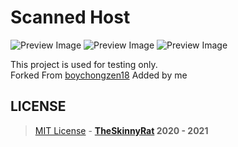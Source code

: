 # Scanned Host
![Preview Image](https://img.shields.io/github/last-commit/TheSkinnyRat/Host-List?style=flat-square)
![Preview Image](https://img.shields.io/github/languages/count/TheSkinnyRat/Host-List?style=flat-square)
![Preview Image](https://img.shields.io/github/languages/top/TheSkinnyRat/Host-List?style=flat-square)

This project is used for testing only.\
Forked From [boychongzen18](https://github.com/boychongzen18/Bug-Host-All-Operator) Added by me

## LICENSE
> [MIT License](https://github.com/TheSkinnyRat/Host-List/blob/main/LICENSE) - **[TheSkinnyRat](https://nyrat.id) 2020 - 2021**
